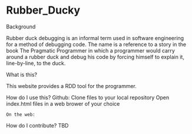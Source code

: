 # Rubber_Ducky

Background

Rubber duck debugging is an informal term used in software engineering for a method of debugging code. The name is a reference to a story in the book The Pragmatic Programmer in which a programmer would carry around a rubber duck and debug his code by forcing himself to explain it, line-by-line, to the duck. 

What is this?

This website provides a RDD tool for the programmer. 

How do I use this?
	Github:
		Clone files to your local repository
		Open index.html files in a web brower of your choice

	On the web:

How do I contribute?
	TBD
